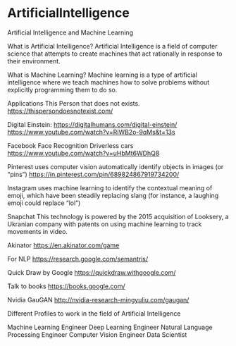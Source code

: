 # ArtificialIntelligence
Artificial Intelligence and Machine Learning

What is Artificial Intelligence?
Artificial Intelligence is a field of computer science that attempts to create machines that act rationally in response to their environment.


What is Machine Learning?
Machine learning is a type of artificial intelligence where we teach machines how to solve problems without explicitly programming them to do so.


Applications
This Person that does not exists. https://thispersondoesnotexist.com/

Digital Einstein: https://digitalhumans.com/digital-einstein/
https://www.youtube.com/watch?v=RiWB2o-9qMs&t=13s


Facebook Face Recognition
Driverless cars
https://www.youtube.com/watch?v=uHbMt6WDhQ8


Pinterest uses computer vision
 automatically identify objects in images (or “pins”) 
https://in.pinterest.com/pin/689824867919734200/


Instagram 
uses machine learning to identify the contextual meaning of emoji, which have been steadily replacing slang (for instance, a laughing emoji could replace “lol”)


Snapchat
This technology is  powered by the 2015 acquisition of Looksery, a Ukranian company with patents on using machine learning to track movements in video.


Akinator
https://en.akinator.com/game

For NLP
https://research.google.com/semantris/


Quick Draw by Google
https://quickdraw.withgoogle.com/


Talk to books
https://books.google.com/


Nvidia GauGAN
http://nvidia-research-mingyuliu.com/gaugan/


Different Profiles to work in the field of Artificial Intelligence

Machine Learning Engineer
Deep Learning Engineer
Natural Language Processing Engineer
Computer Vision Engineer
Data Scientist

